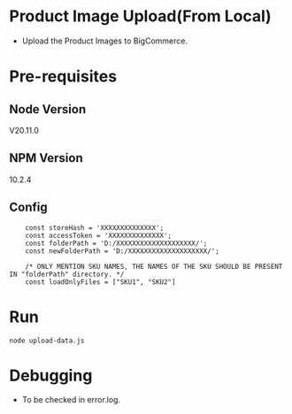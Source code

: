 # Product Image Upload(From Local)
- Upload the Product Images to BigCommerce.

# Pre-requisites
## Node Version
V20.11.0
## NPM Version
10.2.4

## Config
```
    const storeHash = 'XXXXXXXXXXXXXX';
    const accessToken = 'XXXXXXXXXXXXXX';
    const folderPath = 'D:/XXXXXXXXXXXXXXXXXXXX/';
    const newFolderPath = 'D:/XXXXXXXXXXXXXXXXXXXX/';

    /* ONLY MENTION SKU NAMES, THE NAMES OF THE SKU SHOULD BE PRESENT IN "folderPath" directory. */
    const loadOnlyFiles = ["SKU1", "SKU2"]
```

# Run
```node upload-data.js```

# Debugging
- To be checked in error.log.